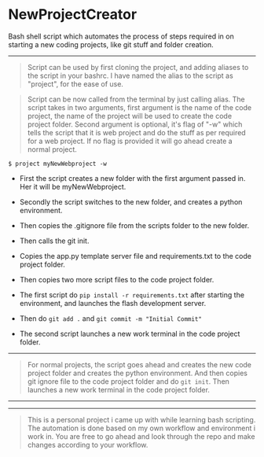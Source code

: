 # NewProjectCreator
Bash shell script which automates the process of steps required in on starting a new coding projects, like git stuff and folder creation.

---

> Script can be used by first cloning the project, and adding aliases to the script in your bashrc.
> I have named the alias to the script as "project", for the ease of use.

> Script can be now called from the terminal by just calling alias. The script takes in two arguments, first argument is the name of the code project, the name of the project will be used to create the code project folder. Second argument is optional, it's flag of "-w" which tells the script that it is web project and do the stuff as per required for a web project. If no flag is provided it will go ahead create a normal project.

`$ project myNewWebproject -w`

* First the script creates a new folder with the first argument passed in. Her it will be myNewWebproject.

* Secondly the script switches to the new folder, and creates a python environment.

* Then copies the .gitignore file from the scripts folder to the new folder.

* Then calls the git init.

* Copies the app.py template server file and requirements.txt to the code project folder.

* Then copies two more script files to the code project folder.

* The first script do `pip install -r requirements.txt` after starting the environment, and launches the flash development server.

* Then do `git add .` and `git commit -m "Initial Commit"`

* The second script launches a new work terminal in the code project folder.

---

> For normal projects, the script goes ahead and creates the new code project folder and creates the python environment.
> And then copies git ignore file to the code project folder and do `git init`.
> Then launches a new work terminal in the code project folder.

---
---

> This is a personal project i came up with while learning bash scripting. The automation is done based on my own workflow and environment i work in. You are free to go ahead and look through the repo and make changes according to your workflow.


